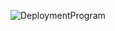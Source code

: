 ![DeploymentProgram](https://student.labranet.jamk.fi/~M3268/Ohjelmistosuunnittelu/Projektity%C3%B6/DeploymentProgram.PNG)